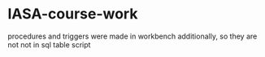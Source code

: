 # IASA-course-work
procedures and triggers were made in workbench additionally,
so they are not not in sql table script
